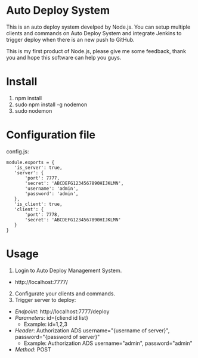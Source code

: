 # Auto Deploy System
This is an auto deploy system develped by Node.js. You can setup multiple clients and commands on Auto Deploy System and integrate Jenkins to trigger deploy when there is an new push to GitHub.

This is my first product of Node.js, please give me some feedback, thank you and hope this software can help you guys.

# Install
 1. npm install
 2. sudo npm install -g nodemon
 3. sudo nodemon

# Configuration file
config.js:
 ```
module.exports = {
	'is_server': true,
	'server': {
		'port': 7777,
		'secret': 'ABCDEFG1234567890HIJKLMN',
		'username': 'admin',
		'password': 'admin',
	},
	'is_client': true,
	'client': {
		'port': 7778,
		'secret': 'ABCDEFG1234567890HIJKLMN'
	}
}
 ```

# Usage
 1. Login to Auto Deploy Management System.
  - http://localhost:7777/
 2. Configurate your clients and commands.
 3. Trigger server to deploy:
  - *Endpoint*: http://localhost:7777/deploy
  - *Parameters*: id={cliend id list}
    - Example: id=1,2,3
  - *Header*: Authorization  ADS username="{username of server}", password="{password of server}"
    - Example: Authorization  ADS username="admin", password="admin"
  - *Method*: POST
